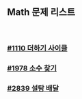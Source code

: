 ## Math 문제 리스트

<br>

### [#1110 더하기 사이클](./2020-01-06/README.md)

### [#1978 소수 찾기](./2020-01-10/README.md)

### [#2839 설탕 배달](./2020-01-03/README.md)